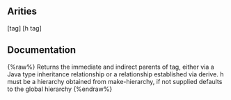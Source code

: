 ## Arities
[tag]
[h tag]

## Documentation
{%raw%}
Returns the immediate and indirect parents of tag, either via a Java type
  inheritance relationship or a relationship established via derive. h
  must be a hierarchy obtained from make-hierarchy, if not supplied
  defaults to the global hierarchy
{%endraw%}
